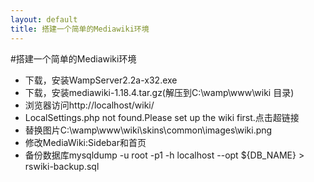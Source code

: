 ```yaml
---
layout: default
title: 搭建一个简单的Mediawiki环境
---
```

#搭建一个简单的Mediawiki环境

* 下载，安装WampServer2.2a-x32.exe
* 下载，安装mediawiki-1.18.4.tar.gz(解压到C:\wamp\www\wiki 目录)
* 浏览器访问http://localhost/wiki/
* LocalSettings.php not found.Please set up the wiki first.点击超链接
* 替换图片C:\wamp\www\wiki\skins\common\images\wiki.png
* 修改MediaWiki:Sidebar和首页
* 备份数据库mysqldump -u root -p1 -h localhost --opt ${DB_NAME} > rswiki-backup.sql
